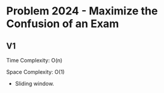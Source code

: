 # Problem 2024 - Maximize the Confusion of an Exam

## V1

Time Complexity: O(n)

Space Complexity: O(1)

- Sliding window.
